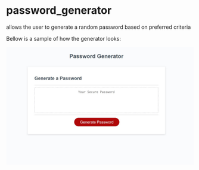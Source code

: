 # password_generator
allows the user to generate a random password based on preferred criteria 

Bellow is a sample of how the generator looks:

![sample_1](/Demo_pics/sample_1.jpg?raw=true "Password Generator 1")
